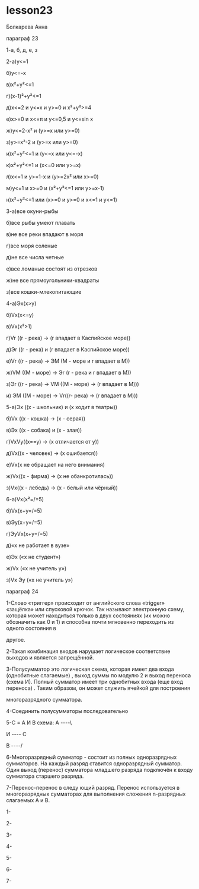 # lesson23
Болкарева Анна

параграф 23

1-а, б, д, е, з

2-а)y<=1

б)y<=-x

в)x²+y²<=1

г)(x-1)²+y²<=1

д)x<=2 и  y<=x  и y>=0 и x²+y²>=4

е)x>=0 и x<=π и y<=0,5 и y<=sin x

ж)y<=2-x² и (y>=x или y>=0)

з)y>=x²-2 и (y>=x или y>=0)

и)x²+y²<=1 и (y<=x или y<=-x)

к)x²+y²<=1 и (x<=0 или y>=x)

л)x<=1 и y>=1-x  и (y>=2x² или x>=0)

м)y<=1 и x>=0 и (x²+y²<=1 или y>=x-1)

н)x²+y²<=1 или (x>=0 и y>=0  и x<=1  и y<=1)

3-а)все окуни-рыбы

б)все рыбы умеют плавать

в)не все реки впадают в моря

г)все моря соленые

д)не все числа четные

е)все ломаные состоят из отрезков

ж)не все прямоугольники-квадраты

з)все кошки-млекопитающие

4-а)Эx(x>y)

б)Vx(x<=y)

в)Vx(x²>1)

г)Vr ((r - река) -> (r впадает в Каспийское море))

д)Эr ((r - река) и (r впадает в Каспийское море))

е)Vr ((r - река) -> ЭМ (М - море и r впадает в М))

ж)VM ((M - море) -> Эr (r - река и r впадает в M))

з)Эr ((r - река) -> VM ((M - море) -> (r впадает в М)))

и) ЭМ ((М - море) -> Vr((r- река) -> (r впадает в М)))

5-а)Эx ((x - школьник) и (х ходит в театры))

б)Vx ((x - кошка) -> (x - серая))

в)Эх ((x - собака) и (х - злая))

г)VxVy((x=\=y) -> (х отличается от у))

д)Vx((х - человек) -> (х ошибается))

е)Vx(х не обращает на него внимания)

ж)Vx((х - фирма) -> (х не обанкротилась))

з)Vx((x - лебедь) -> (x - белый или чёрный))

6-а)Vx(x²=/=5)

б)Vx(x+y=/=5)

в)Эy(x+y=/=5)

г)ЭyVx(x+y=/=5)

д)«х не работает в вузе»

е)Эх («х не студент»)

ж)Vx («х не учитель у»)

з)Vx Эу («х не учитель у»)


параграф 24

1-Слово «триггер» происходит от английского слова «trigger» «защёлка» или спусковой крючок. Так называют электронную схему, которая может находиться только в двух состояниях (их можно обозначить как 0 и 1) и способна почти мгновенно переходить из одного состояния в 

другое.

2-Такая комбинация входов нарушает логическое соответствие выходов и является запрещённой.

3-Полусумматор это логическая схема, которая имеет два входа (однобитные слагаемые) , выход суммы по модулю 2 и выход переноса (схема И).  Полный сумматор имеет три однобитных входа (еще вход переноса) . Таким образом, он может служить ячейкой для построения 

многоразрядного сумматора. 

4-Соединить полусумматоры последовательно

5-C = A И B схема: A ----\

И ---- C

B ----/

6-Многоразрядный сумматор - состоит из полных одноразрядных сумматоров. На каждый разряд ставится одноразрядный сумматор. Один выход (перенос) сумматора младшего разряда подключён к входу сумматора старшего разряда.

7-Перенос-перенос в следу ющий разряд. Перенос используется в многоразрядных сумматорах для выполнения сложения n-разрядных слагаемых А и В.


1-

2-

3-

4-

5-

6-

7-

